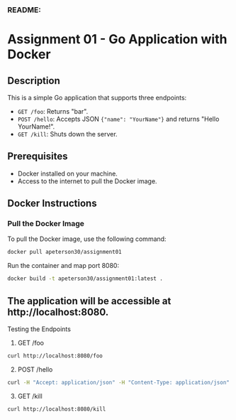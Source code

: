 ### README:

# Assignment 01 - Go Application with Docker

## Description

This is a simple Go application that supports three endpoints:

- `GET /foo`: Returns "bar".
- `POST /hello`: Accepts JSON `{"name": "YourName"}` and returns "Hello YourName!".
- `GET /kill`: Shuts down the server.

## Prerequisites

- Docker installed on your machine.
- Access to the internet to pull the Docker image.

## Docker Instructions

### Pull the Docker Image

To pull the Docker image, use the following command:
```bash
docker pull apeterson30/assignment01
```
Run the container and map port 8080:
```bash
docker build -t apeterson30/assignment01:latest .
```

## The application will be accessible at http://localhost:8080.

Testing the Endpoints
1. GET /foo
```bash
curl http://localhost:8080/foo
```

2. POST /hello
```bash
curl -H "Accept: application/json" -H "Content-Type: application/json" -X POST --data '{"name": "YourName"}' http://localhost:8080/hello
```

3. GET /kill
```bash
curl http://localhost:8080/kill
```
